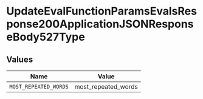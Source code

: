 # UpdateEvalFunctionParamsEvalsResponse200ApplicationJSONResponseBody527Type


## Values

| Name                  | Value                 |
| --------------------- | --------------------- |
| `MOST_REPEATED_WORDS` | most_repeated_words   |